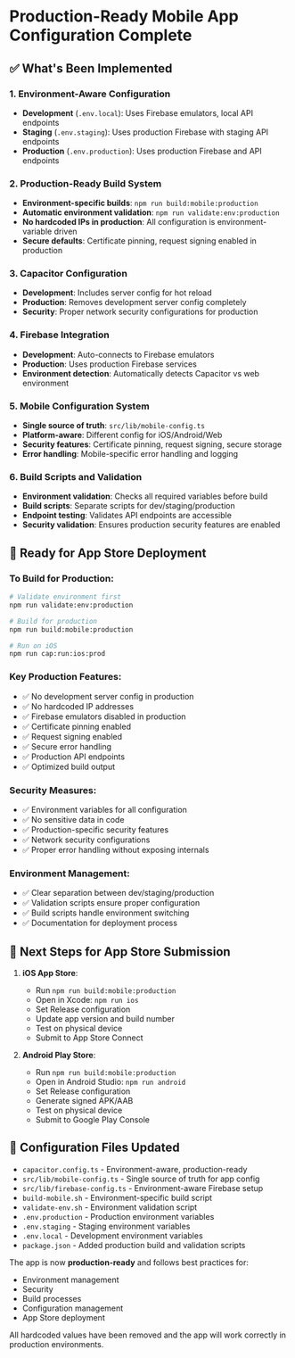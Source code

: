 # Production-Ready Mobile App Configuration Complete

## ✅ What's Been Implemented

### 1. Environment-Aware Configuration
- **Development** (`.env.local`): Uses Firebase emulators, local API endpoints
- **Staging** (`.env.staging`): Uses production Firebase with staging API endpoints  
- **Production** (`.env.production`): Uses production Firebase and API endpoints

### 2. Production-Ready Build System
- **Environment-specific builds**: `npm run build:mobile:production`
- **Automatic environment validation**: `npm run validate:env:production`
- **No hardcoded IPs in production**: All configuration is environment-variable driven
- **Secure defaults**: Certificate pinning, request signing enabled in production

### 3. Capacitor Configuration
- **Development**: Includes server config for hot reload
- **Production**: Removes development server config completely
- **Security**: Proper network security configurations for production

### 4. Firebase Integration
- **Development**: Auto-connects to Firebase emulators
- **Production**: Uses production Firebase services
- **Environment detection**: Automatically detects Capacitor vs web environment

### 5. Mobile Configuration System
- **Single source of truth**: `src/lib/mobile-config.ts`
- **Platform-aware**: Different config for iOS/Android/Web
- **Security features**: Certificate pinning, request signing, secure storage
- **Error handling**: Mobile-specific error handling and logging

### 6. Build Scripts and Validation
- **Environment validation**: Checks all required variables before build
- **Build scripts**: Separate scripts for dev/staging/production
- **Endpoint testing**: Validates API endpoints are accessible
- **Security validation**: Ensures production security features are enabled

## 🚀 Ready for App Store Deployment

### To Build for Production:
```bash
# Validate environment first
npm run validate:env:production

# Build for production
npm run build:mobile:production

# Run on iOS
npm run cap:run:ios:prod
```

### Key Production Features:
- ✅ No development server config in production
- ✅ No hardcoded IP addresses
- ✅ Firebase emulators disabled in production
- ✅ Certificate pinning enabled
- ✅ Request signing enabled
- ✅ Secure error handling
- ✅ Production API endpoints
- ✅ Optimized build output

### Security Measures:
- ✅ Environment variables for all configuration
- ✅ No sensitive data in code
- ✅ Production-specific security features
- ✅ Network security configurations
- ✅ Proper error handling without exposing internals

### Environment Management:
- ✅ Clear separation between dev/staging/production
- ✅ Validation scripts ensure proper configuration
- ✅ Build scripts handle environment switching
- ✅ Documentation for deployment process

## 📱 Next Steps for App Store Submission

1. **iOS App Store**:
   - Run `npm run build:mobile:production`
   - Open in Xcode: `npm run ios` 
   - Set Release configuration
   - Update app version and build number
   - Test on physical device
   - Submit to App Store Connect

2. **Android Play Store**:
   - Run `npm run build:mobile:production`
   - Open in Android Studio: `npm run android`
   - Set Release configuration  
   - Generate signed APK/AAB
   - Test on physical device
   - Submit to Google Play Console

## 🔧 Configuration Files Updated

- `capacitor.config.ts` - Environment-aware, production-ready
- `src/lib/mobile-config.ts` - Single source of truth for app config
- `src/lib/firebase-config.ts` - Environment-aware Firebase setup
- `build-mobile.sh` - Environment-specific build script
- `validate-env.sh` - Environment validation script
- `.env.production` - Production environment variables
- `.env.staging` - Staging environment variables  
- `.env.local` - Development environment variables
- `package.json` - Added production build and validation scripts

The app is now **production-ready** and follows best practices for:
- Environment management
- Security
- Build processes
- Configuration management
- App Store deployment

All hardcoded values have been removed and the app will work correctly in production environments.

